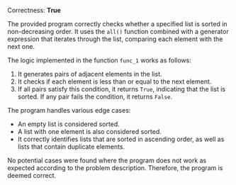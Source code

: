 Correctness: **True**

The provided program correctly checks whether a specified list is sorted in non-decreasing order. It uses the `all()` function combined with a generator expression that iterates through the list, comparing each element with the next one. 

The logic implemented in the function `func_1` works as follows:
1. It generates pairs of adjacent elements in the list.
2. It checks if each element is less than or equal to the next element.
3. If all pairs satisfy this condition, it returns `True`, indicating that the list is sorted. If any pair fails the condition, it returns `False`.

The program handles various edge cases:
- An empty list is considered sorted.
- A list with one element is also considered sorted.
- It correctly identifies lists that are sorted in ascending order, as well as lists that contain duplicate elements.

No potential cases were found where the program does not work as expected according to the problem description. Therefore, the program is deemed correct.